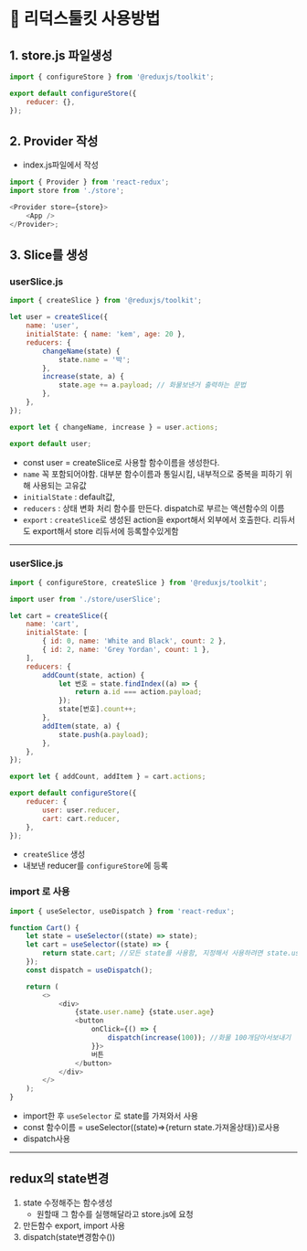 # 👋 리덕스툴킷 사용방법

## 1. store.js 파일생성

```js
import { configureStore } from '@reduxjs/toolkit';

export default configureStore({
    reducer: {},
});
```

## 2. Provider 작성

-   index.js파일에서 작성

```javascript
import { Provider } from 'react-redux';
import store from './store';

<Provider store={store}>
    <App />
</Provider>;
```

## 3. Slice를 생성

### <b> userSlice.js </b>

```js
import { createSlice } from '@reduxjs/toolkit';

let user = createSlice({
    name: 'user',
    initialState: { name: 'kem', age: 20 },
    reducers: {
        changeName(state) {
            state.name = '박';
        },
        increase(state, a) {
            state.age += a.payload; // 화물보낸거 출력하는 문법
        },
    },
});

export let { changeName, increase } = user.actions;

export default user;
```

-   const user = createSlice로 사용할 함수이름을 생성한다.
-   `name` 꼭 포함되어야함. 대부분 함수이름과 통일시킴, 내부적으로 중복을 피하기 위해 사용되는 고유값
-   `initialState` : default값,
-   `reducers` : 상태 변화 처리 함수를 만든다. dispatch로 부르는 액션함수의 이름
-   `export` : `createSlice`로 생성된 action을 export해서 외부에서 호출한다. 리듀서도 export해서 store 리듀서에 등록할수있게함
<hr>

### <b> userSlice.js </b>

```javascript
import { configureStore, createSlice } from '@reduxjs/toolkit';

import user from './store/userSlice';

let cart = createSlice({
    name: 'cart',
    initialState: [
        { id: 0, name: 'White and Black', count: 2 },
        { id: 2, name: 'Grey Yordan', count: 1 },
    ],
    reducers: {
        addCount(state, action) {
            let 번호 = state.findIndex((a) => {
                return a.id === action.payload;
            });
            state[번호].count++;
        },
        addItem(state, a) {
            state.push(a.payload);
        },
    },
});

export let { addCount, addItem } = cart.actions;

export default configureStore({
    reducer: {
        user: user.reducer,
        cart: cart.reducer,
    },
});
```

-   `createSlice` 생성
-   내보낸 reducer를 `configureStore`에 등록

### <b> import 로 사용 </b>

```js
import { useSelector, useDispatch } from 'react-redux';

function Cart() {
    let state = useSelector((state) => state);
    let cart = useSelector((state) => {
        return state.cart; //모든 state를 사용함, 지정해서 사용하려면 state.user 로 작성
    });
    const dispatch = useDispatch();

    return (
        <>
            <div>
                {state.user.name} {state.user.age}
                <button
                    onClick={() => {
                        dispatch(increase(100)); //화물 100개담아서보내기
                    }}>
                    버튼
                </button>
            </div>
        </>
    );
}
```

-   import한 후 `useSelector` 로 state를 가져와서 사용
-   const 함수이름 = useSelector((state)=>{return state.가져올상태})로사용
-   dispatch사용

<hr />

## redux의 state변경

1. state 수정해주는 함수생성
    - 원할때 그 함수를 실행해달라고 store.js에 요청
2. 만든함수 export, import 사용
3. dispatch(state변경함수())
